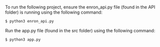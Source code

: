 To run the following project, ensure the enron_api.py file (found in the API folder) is running using the following command:
```bash
$ python3 enron_api.py
```

Run the app.py file (found in the src folder) using the following command:
```bash
$ python3 app.py
```


